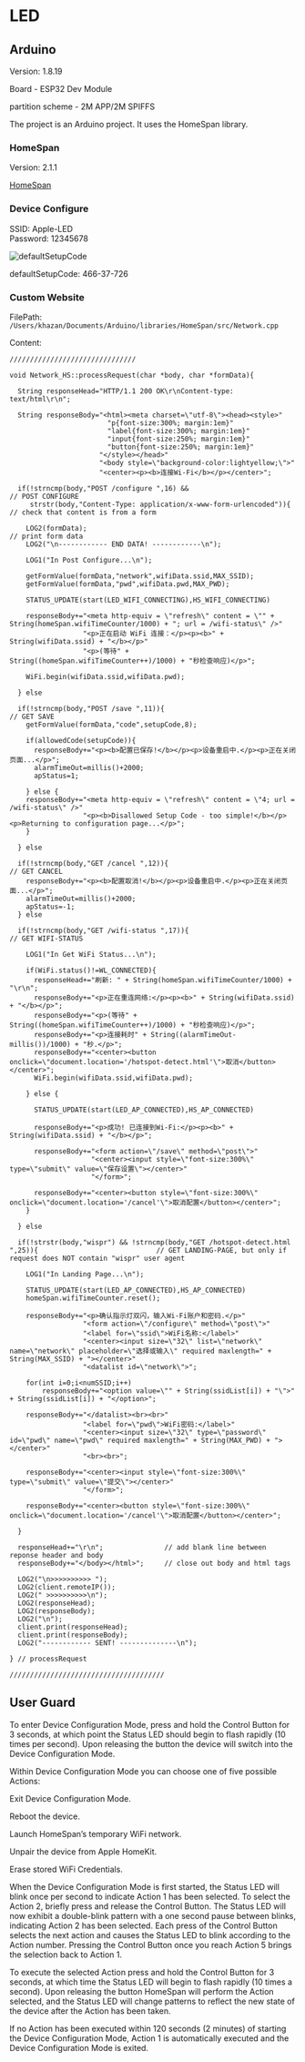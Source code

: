 # LED

## Arduino

Version: 1.8.19

Board - ESP32 Dev Module

partition scheme -  2M APP/2M SPIFFS

The project is an Arduino project. It uses the HomeSpan library.

### HomeSpan

Version: 2.1.1

[HomeSpan](https://github.com/HomeSpan/HomeSpan)

### Device Configure

SSID: Apple-LED  
Password: 12345678


![defaultSetupCode](https://github.com/HomeSpan/HomeSpan/blob/master/docs/images/defaultSetupCode.png)

defaultSetupCode: 466-37-726


### Custom Website

FilePath:
`/Users/khazan/Documents/Arduino/libraries/HomeSpan/src/Network.cpp `

Content:

```
///////////////////////////////

void Network_HS::processRequest(char *body, char *formData){
  
  String responseHead="HTTP/1.1 200 OK\r\nContent-type: text/html\r\n";
  
  String responseBody="<html><meta charset=\"utf-8\"><head><style>"
                        "p{font-size:300%; margin:1em}"
                        "label{font-size:300%; margin:1em}"
                        "input{font-size:250%; margin:1em}"
                        "button{font-size:250%; margin:1em}"
                      "</style></head>"
                      "<body style=\"background-color:lightyellow;\">"
                      "<center><p><b>连接Wi-Fi</b></p></center>";

  if(!strncmp(body,"POST /configure ",16) &&                              // POST CONFIGURE
     strstr(body,"Content-Type: application/x-www-form-urlencoded")){     // check that content is from a form

    LOG2(formData);                                                       // print form data
    LOG2("\n------------ END DATA! ------------\n");
               
    LOG1("In Post Configure...\n");

    getFormValue(formData,"network",wifiData.ssid,MAX_SSID);
    getFormValue(formData,"pwd",wifiData.pwd,MAX_PWD);

    STATUS_UPDATE(start(LED_WIFI_CONNECTING),HS_WIFI_CONNECTING)
        
    responseBody+="<meta http-equiv = \"refresh\" content = \"" + String(homeSpan.wifiTimeCounter/1000) + "; url = /wifi-status\" />"
                  "<p>正在启动 WiFi 连接：</p><p><b>" + String(wifiData.ssid) + "</b></p>"
                  "<p>(等待" + String((homeSpan.wifiTimeCounter++)/1000) + "秒检查响应)</p>";
                  
    WiFi.begin(wifiData.ssid,wifiData.pwd);              
  
  } else

  if(!strncmp(body,"POST /save ",11)){                                    // GET SAVE
    getFormValue(formData,"code",setupCode,8);

    if(allowedCode(setupCode)){
      responseBody+="<p><b>配置已保存!</b></p><p>设备重启中.</p><p>正在关闭页面...</p>";
      alarmTimeOut=millis()+2000;
      apStatus=1;
      
    } else {
    responseBody+="<meta http-equiv = \"refresh\" content = \"4; url = /wifi-status\" />"
                  "<p><b>Disallowed Setup Code - too simple!</b></p><p>Returning to configuration page...</p>";      
    }
    
  } else

  if(!strncmp(body,"GET /cancel ",12)){                                   // GET CANCEL
    responseBody+="<p><b>配置取消!</b></p><p>设备重启中.</p><p>正在关闭页面...</p>";
    alarmTimeOut=millis()+2000;
    apStatus=-1;
  } else

  if(!strncmp(body,"GET /wifi-status ",17)){                              // GET WIFI-STATUS

    LOG1("In Get WiFi Status...\n");

    if(WiFi.status()!=WL_CONNECTED){
      responseHead+="刷新: " + String(homeSpan.wifiTimeCounter/1000) + "\r\n";     
      responseBody+="<p>正在重连网络:</p><p><b>" + String(wifiData.ssid) + "</b></p>";
      responseBody+="<p>(等待" + String((homeSpan.wifiTimeCounter++)/1000) + "秒检查响应)</p>";
      responseBody+="<p>连接耗时" + String((alarmTimeOut-millis())/1000) + "秒.</p>";
      responseBody+="<center><button onclick=\"document.location='/hotspot-detect.html'\">取消</button></center>";
      WiFi.begin(wifiData.ssid,wifiData.pwd);
      
    } else {

      STATUS_UPDATE(start(LED_AP_CONNECTED),HS_AP_CONNECTED)
          
      responseBody+="<p>成功! 已连接到Wi-Fi:</p><p><b>" + String(wifiData.ssid) + "</b></p>";

      responseBody+="<form action=\"/save\" method=\"post\">"
                    "<center><input style=\"font-size:300%\" type=\"submit\" value=\"保存设置\"></center>"
                    "</form>";
                    
      responseBody+="<center><button style=\"font-size:300%\" onclick=\"document.location='/cancel'\">取消配置</button></center>";
    }
  
  } else                                                                

  if(!strstr(body,"wispr") && !strncmp(body,"GET /hotspot-detect.html ",25)){                             // GET LANDING-PAGE, but only if request does NOT contain "wispr" user agent

    LOG1("In Landing Page...\n");

    STATUS_UPDATE(start(LED_AP_CONNECTED),HS_AP_CONNECTED)
    homeSpan.wifiTimeCounter.reset();

    responseBody+="<p>确认指示灯双闪，输入Wi-Fi账户和密码.</p>"
                  "<form action=\"/configure\" method=\"post\">"
                  "<label for=\"ssid\">WiFi名称:</label>"
                  "<center><input size=\"32\" list=\"network\" name=\"network\" placeholder=\"选择或输入\" required maxlength=" + String(MAX_SSID) + "></center>"
                  "<datalist id=\"network\">";

    for(int i=0;i<numSSID;i++)
        responseBody+="<option value=\"" + String(ssidList[i]) + "\">" + String(ssidList[i]) + "</option>";  
    
    responseBody+="</datalist><br><br>"
                  "<label for=\"pwd\">WiFi密码:</label>"
                  "<center><input size=\"32\" type=\"password\" id=\"pwd\" name=\"pwd\" required maxlength=" + String(MAX_PWD) + "></center>"
                  "<br><br>";
                  
    responseBody+="<center><input style=\"font-size:300%\" type=\"submit\" value=\"提交\"></center>"
                  "</form>";

    responseBody+="<center><button style=\"font-size:300%\" onclick=\"document.location='/cancel'\">取消配置</button></center>";                  
                  
  }

  responseHead+="\r\n";               // add blank line between reponse header and body
  responseBody+="</body></html>";     // close out body and html tags

  LOG2("\n>>>>>>>>>> ");
  LOG2(client.remoteIP());
  LOG2(" >>>>>>>>>>\n");
  LOG2(responseHead);
  LOG2(responseBody);
  LOG2("\n");
  client.print(responseHead);
  client.print(responseBody);
  LOG2("------------ SENT! --------------\n");
    
} // processRequest

//////////////////////////////////////

```


## User Guard

To enter Device Configuration Mode, press and hold the Control Button for 3 seconds, at which point the Status LED should begin to flash rapidly (10 times per second). Upon releasing the button the device will switch into the Device Configuration Mode.

Within Device Configuration Mode you can choose one of five possible Actions:

Exit Device Configuration Mode.

Reboot the device.

Launch HomeSpan’s temporary WiFi network.

Unpair the device from Apple HomeKit.

Erase stored WiFi Credentials. 

When the Device Configuration Mode is first started, the Status LED will blink once per second to indicate Action 1 has been selected. To select the Action 2, briefly press and release the Control Button. The Status LED will now exhibit a double-blink pattern with a one second pause between blinks, indicating Action 2 has been selected. Each press of the Control Button selects the next action and causes the Status LED to blink according to the Action number. Pressing the Control Button once you reach Action 5 brings the selection back to Action 1.

To execute the selected Action press and hold the Control Button for 3 seconds, at which time the Status LED will begin to flash rapidly (10 times a second). Upon releasing the button HomeSpan will perform the Action selected, and the Status LED will change patterns to reflect the new state of the device after the Action has been taken.

If no Action has been executed within 120 seconds (2 minutes) of starting the Device Configuration Mode, Action 1 is automatically executed and the Device Configuration Mode is exited.
